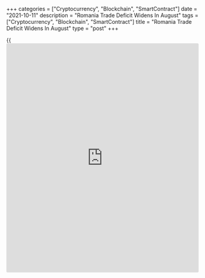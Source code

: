 +++
categories = ["Cryptocurrency", "Blockchain", "SmartContract"]
date = "2021-10-11"
description = "Romania Trade Deficit Widens In August"
tags = ["Cryptocurrency", "Blockchain", "SmartContract"]
title = "Romania Trade Deficit Widens In August"
type = "post"
+++

{{<iframe id="large-banner" src="https://www.bounty.group/#slide=28.0" width="100%" height="600" scrolling="no" style="border: 0px solid rgb(216, 221, 230); border-radius: 3px;">}}

Romania's trade deficit widened in August, figures from the National
Institute of Statistics showed on Monday.

The trade deficit increased to EUR 1.729 billion in August from EUR
1.514 billion in the same month last year. In July, the trade deficit
was EUR 2.186 billion.

Exports rose 23.3 percent annually in August, after a 14.6 percent
growth in July.

Imports gained 21.1 percent yearly in August, after a 24.3 percent rise
in the previous month.

For the January to August period, the trade deficit was EUR 14.602
billion. Exports rose 24.4 percent and imports rose 24.9 percent.

For comments and feedback [contact](https://www.playgroundfx.com/contact/): editorial@rtt[news](https://www.letsplayfx.com/blog/forex-news-website/).com

[Economic News][1]

 **What parts of the world are seeing the best (and worst) economic
performances lately? Click[here][2] to check out our [Econ Scorecard][2]
and find out! See up-to-the-moment [ranking](https://www.playgroundfx.com/blog/crypto-exchange-ranking/)s for the best and worst
performers in [GDP][3], [unemployment rate][4], [inflation][2] and much
more.**

   1. www.rtt[news](https://www.letsplayfx.com/blog/forex-news-website/).com/Content/EconomicNews.aspx
   2. www.rtt[news](https://www.letsplayfx.com/blog/forex-news-website/).com/economic-scorecard/world-rank/CPI/highest-performance.aspx
   3. www.rtt[news](https://www.letsplayfx.com/blog/forex-news-website/).com/economic-scorecard/world-rank/GDP/highest-performance.aspx
   4. www.rtt[news](https://www.letsplayfx.com/blog/forex-news-website/).com/economic-scorecard/world-rank/unemployment-rate/lowest-performance.aspx